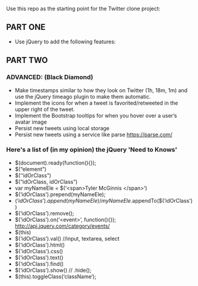 Use this repo as the starting point for the Twitter clone project:

## PART ONE ##
<!-- * Fork the repo -->
<!-- * Get familiar with the html/css -->
<!-- * Right before your closing body tag, link to your jQuery found in the js folder. -->
<!-- * Create a animations.js file and then link to it right before your the closing body tag -->
* Use jQuery to add the following features:
  <!-- * Initially, the Tweet button and the character count button should be hidden (CSS). -->
  <!-- * When the user clicks on the textarea, the textarea should double in size and the character count and Tweet buttons should be revealed. -->
  <!-- * As the user types, the character count should decrease. -->
  <!-- * When there are 10 or less characters, the character counter should turn red. -->
  <!-- * If the user puts in more than 140 characters, the tweet button should be disabled (and re-enabled when there are <= 140 chars). -->
  <!-- * When the user successfully inputs characters and clicks the “Tweet” button, a new tweet should be created and added to the tweet stream in the main column, using the user’s fake profile image in the top left and username/fullname. -->

## PART TWO ##
<!-- * The tweet actions (Reply, Retweet, etc) should only show up when you hover over that individual tweet. Otherwise, they should be hidden. -->
<!-- * The Retweets/timestamp/Reply areas should also be hidden by default. These should only expand if you click on the tweet. Have the students use a jQuery animation to accomplish the reveal, similar to how it’s done on Twitter.com -->

### ADVANCED: (Black Diamond) ###
* Make timestamps similar to how they look on Twitter (1h, 18m, 1m) and use the jQuery timeago plugin to make them automatic.
* Implement the icons for when a tweet is favorited/retweeted in the upper right of the tweet.
* Implement the Bootstrap tooltips for when you hover over a user’s avatar image
* Persist new tweets using local storage
* Persist new tweets using a service like parse https://parse.com/



### Here's a list of (in my opinion) the jQuery 'Need to Knows'
* $(document).ready(function(){});
* $(“element”)
* $(‘‘idOrClass”)
* $(“idOrClass, idOrClass”)
*  var myNameEle = $(‘\<span>Tyler McGinnis \</span>’)
* $(‘idOrClass’).prepend(myNameEle);
* $(‘idOrClass’).append(myNameEle) / myNameEle.$appendTo($(‘idOrClass’))
* $(‘idOrClass’).remove();
* $(‘idOrClass’).on(‘\<event>’, function(){}); http://api.jquery.com/category/events/
* $(this)
* $(‘idOrClass’).val() //input, textarea, select
* $(‘idOrClass’).html()
* $('idOrClass').css()
* $(‘idOrClass’).text()
* $(‘idOrClass’).find()
* $(‘idOrClass’).show() // .hide();
* $(this).toggleClass(‘className’);
